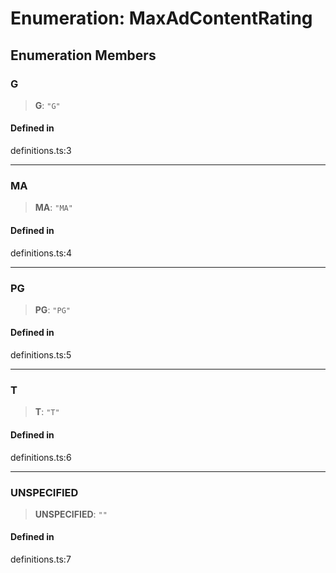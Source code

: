 # Enumeration: MaxAdContentRating

## Enumeration Members

### G

> **G**: `"G"`

#### Defined in

definitions.ts:3

***

### MA

> **MA**: `"MA"`

#### Defined in

definitions.ts:4

***

### PG

> **PG**: `"PG"`

#### Defined in

definitions.ts:5

***

### T

> **T**: `"T"`

#### Defined in

definitions.ts:6

***

### UNSPECIFIED

> **UNSPECIFIED**: `""`

#### Defined in

definitions.ts:7
